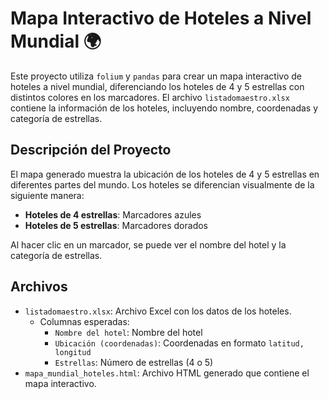 # Mapa Interactivo de Hoteles a Nivel Mundial 🌍

Este proyecto utiliza `folium` y `pandas` para crear un mapa interactivo de hoteles a nivel mundial, diferenciando los hoteles de 4 y 5 estrellas con distintos colores en los marcadores. El archivo `listadomaestro.xlsx` contiene la información de los hoteles, incluyendo nombre, coordenadas y categoría de estrellas.

## Descripción del Proyecto

El mapa generado muestra la ubicación de los hoteles de 4 y 5 estrellas en diferentes partes del mundo. Los hoteles se diferencian visualmente de la siguiente manera:
- **Hoteles de 4 estrellas**: Marcadores azules
- **Hoteles de 5 estrellas**: Marcadores dorados

Al hacer clic en un marcador, se puede ver el nombre del hotel y la categoría de estrellas.

## Archivos

- `listadomaestro.xlsx`: Archivo Excel con los datos de los hoteles.
  - Columnas esperadas:
    - `Nombre del hotel`: Nombre del hotel
    - `Ubicación (coordenadas)`: Coordenadas en formato `latitud, longitud`
    - `Estrellas`: Número de estrellas (4 o 5)
- `mapa_mundial_hoteles.html`: Archivo HTML generado que contiene el mapa interactivo.

